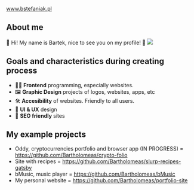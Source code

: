 www.bstefaniak.pl

## About me 

👋 Hi!
 My name is Bartek, nice to see you on my profile! 🤠
[![](https://visitcount.itsvg.in/api?id=Bartholomeas&label=Profile%20views&color=2&icon=6&pretty=false)](https://visitcount.itsvg.in)

## Goals and characteristics during creating process

 - 👨‍💻 **Frontend** programming, especially websites.
 - 🖼 **Graphic Design** projects of logos, websites, apps, etc 
 - 🛠 **Accesibility** of websites. Friendly to all users.
 - 🧠 **UI & UX** design 
 - 🤖 **SEO friendly** sites 

## My example projects

- Oddy, cryptocurrencies portfolio and browser app (IN PROGRESS) = https://github.com/Bartholomeas/crypto-folio
- Site with recipes = https://github.com/Bartholomeas/slurp-recipes-gatsby
- bMusic, music player = https://github.com/Bartholomeas/bMusic
- My personal website = https://github.com/Bartholomeas/portfolio-site
